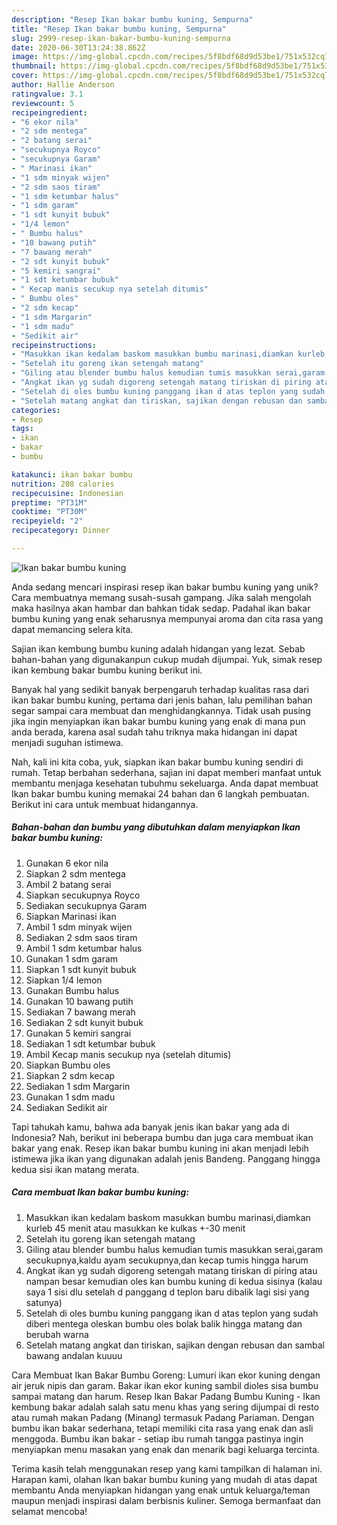```yaml
---
description: "Resep Ikan bakar bumbu kuning, Sempurna"
title: "Resep Ikan bakar bumbu kuning, Sempurna"
slug: 2999-resep-ikan-bakar-bumbu-kuning-sempurna
date: 2020-06-30T13:24:38.862Z
image: https://img-global.cpcdn.com/recipes/5f8bdf68d9d53be1/751x532cq70/ikan-bakar-bumbu-kuning-foto-resep-utama.jpg
thumbnail: https://img-global.cpcdn.com/recipes/5f8bdf68d9d53be1/751x532cq70/ikan-bakar-bumbu-kuning-foto-resep-utama.jpg
cover: https://img-global.cpcdn.com/recipes/5f8bdf68d9d53be1/751x532cq70/ikan-bakar-bumbu-kuning-foto-resep-utama.jpg
author: Hallie Anderson
ratingvalue: 3.1
reviewcount: 5
recipeingredient:
- "6 ekor nila"
- "2 sdm mentega"
- "2 batang serai"
- "secukupnya Royco"
- "secukupnya Garam"
- " Marinasi ikan"
- "1 sdm minyak wijen"
- "2 sdm saos tiram"
- "1 sdm ketumbar halus"
- "1 sdm garam"
- "1 sdt kunyit bubuk"
- "1/4 lemon"
- " Bumbu halus"
- "10 bawang putih"
- "7 bawang merah"
- "2 sdt kunyit bubuk"
- "5 kemiri sangrai"
- "1 sdt ketumbar bubuk"
- " Kecap manis secukup nya setelah ditumis"
- " Bumbu oles"
- "2 sdm kecap"
- "1 sdm Margarin"
- "1 sdm madu"
- "Sedikit air"
recipeinstructions:
- "Masukkan ikan kedalam baskom masukkan bumbu marinasi,diamkan kurleb 45 menit atau masukkan ke kulkas +-30 menit"
- "Setelah itu goreng ikan setengah matang"
- "Giling atau blender bumbu halus kemudian tumis masukkan serai,garam secukupnya,kaldu ayam secukupnya,dan kecap tumis hingga harum"
- "Angkat ikan yg sudah digoreng setengah matang tiriskan di piring atau nampan besar kemudian oles kan bumbu kuning di kedua sisinya (kalau saya 1 sisi dlu setelah d panggang d teplon baru dibalik lagi sisi yang satunya)"
- "Setelah di oles bumbu kuning panggang ikan d atas teplon yang sudah diberi mentega oleskan bumbu oles bolak balik hingga matang dan berubah warna"
- "Setelah matang angkat dan tiriskan, sajikan dengan rebusan dan sambal bawang andalan kuuuu"
categories:
- Resep
tags:
- ikan
- bakar
- bumbu

katakunci: ikan bakar bumbu 
nutrition: 208 calories
recipecuisine: Indonesian
preptime: "PT31M"
cooktime: "PT30M"
recipeyield: "2"
recipecategory: Dinner

---
```



![Ikan bakar bumbu kuning](https://img-global.cpcdn.com/recipes/5f8bdf68d9d53be1/751x532cq70/ikan-bakar-bumbu-kuning-foto-resep-utama.jpg)

Anda sedang mencari inspirasi resep ikan bakar bumbu kuning yang unik? Cara membuatnya memang susah-susah gampang. Jika salah mengolah maka hasilnya akan hambar dan bahkan tidak sedap. Padahal ikan bakar bumbu kuning yang enak seharusnya mempunyai aroma dan cita rasa yang dapat memancing selera kita.

Sajian ikan kembung bumbu kuning adalah hidangan yang lezat. Sebab bahan-bahan yang digunakanpun cukup mudah dijumpai. Yuk, simak resep ikan kembung bakar bumbu kuning berikut ini.

Banyak hal yang sedikit banyak berpengaruh terhadap kualitas rasa dari ikan bakar bumbu kuning, pertama dari jenis bahan, lalu pemilihan bahan segar sampai cara membuat dan menghidangkannya. Tidak usah pusing jika ingin menyiapkan ikan bakar bumbu kuning yang enak di mana pun anda berada, karena asal sudah tahu triknya maka hidangan ini dapat menjadi suguhan istimewa.


Nah, kali ini kita coba, yuk, siapkan ikan bakar bumbu kuning sendiri di rumah. Tetap berbahan sederhana, sajian ini dapat memberi manfaat untuk membantu menjaga kesehatan tubuhmu sekeluarga. Anda dapat membuat Ikan bakar bumbu kuning memakai 24 bahan dan 6 langkah pembuatan. Berikut ini cara untuk membuat hidangannya.

<!--inarticleads1-->

##### Bahan-bahan dan bumbu yang dibutuhkan dalam menyiapkan Ikan bakar bumbu kuning:

1. Gunakan 6 ekor nila
1. Siapkan 2 sdm mentega
1. Ambil 2 batang serai
1. Siapkan secukupnya Royco
1. Sediakan secukupnya Garam
1. Siapkan  Marinasi ikan
1. Ambil 1 sdm minyak wijen
1. Sediakan 2 sdm saos tiram
1. Ambil 1 sdm ketumbar halus
1. Gunakan 1 sdm garam
1. Siapkan 1 sdt kunyit bubuk
1. Siapkan 1/4 lemon
1. Gunakan  Bumbu halus
1. Gunakan 10 bawang putih
1. Sediakan 7 bawang merah
1. Sediakan 2 sdt kunyit bubuk
1. Gunakan 5 kemiri sangrai
1. Sediakan 1 sdt ketumbar bubuk
1. Ambil  Kecap manis secukup nya (setelah ditumis)
1. Siapkan  Bumbu oles
1. Siapkan 2 sdm kecap
1. Sediakan 1 sdm Margarin
1. Gunakan 1 sdm madu
1. Sediakan Sedikit air


Tapi tahukah kamu, bahwa ada banyak jenis ikan bakar yang ada di Indonesia? Nah, berikut ini beberapa bumbu dan juga cara membuat ikan bakar yang enak. Resep ikan bakar bumbu kuning ini akan menjadi lebih istimewa jika ikan yang digunakan adalah jenis Bandeng. Panggang hingga kedua sisi ikan matang merata. 

<!--inarticleads2-->

##### Cara membuat Ikan bakar bumbu kuning:

1. Masukkan ikan kedalam baskom masukkan bumbu marinasi,diamkan kurleb 45 menit atau masukkan ke kulkas +-30 menit
1. Setelah itu goreng ikan setengah matang
1. Giling atau blender bumbu halus kemudian tumis masukkan serai,garam secukupnya,kaldu ayam secukupnya,dan kecap tumis hingga harum
1. Angkat ikan yg sudah digoreng setengah matang tiriskan di piring atau nampan besar kemudian oles kan bumbu kuning di kedua sisinya (kalau saya 1 sisi dlu setelah d panggang d teplon baru dibalik lagi sisi yang satunya)
1. Setelah di oles bumbu kuning panggang ikan d atas teplon yang sudah diberi mentega oleskan bumbu oles bolak balik hingga matang dan berubah warna
1. Setelah matang angkat dan tiriskan, sajikan dengan rebusan dan sambal bawang andalan kuuuu


Cara Membuat Ikan Bakar Bumbu Goreng: Lumuri ikan ekor kuning dengan air jeruk nipis dan garam. Bakar ikan ekor kuning sambil dioles sisa bumbu sampai matang dan harum. Resep Ikan Bakar Padang Bumbu Kuning - Ikan kembung bakar adalah salah satu menu khas yang sering dijumpai di resto atau rumah makan Padang (Minang) termasuk Padang Pariaman. Dengan bumbu ikan bakar sederhana, tetapi memiliki cita rasa yang enak dan asli menggoda. Bumbu ikan bakar - setiap ibu rumah tangga pastinya ingin menyiapkan menu masakan yang enak dan menarik bagi keluarga tercinta. 

Terima kasih telah menggunakan resep yang kami tampilkan di halaman ini. Harapan kami, olahan Ikan bakar bumbu kuning yang mudah di atas dapat membantu Anda menyiapkan hidangan yang enak untuk keluarga/teman maupun menjadi inspirasi dalam berbisnis kuliner. Semoga bermanfaat dan selamat mencoba!
